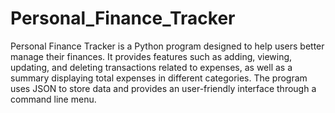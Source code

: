 # Personal_Finance_Tracker
Personal Finance Tracker is a Python program designed to help users better manage their finances. It 
provides features such as adding, viewing, updating, and deleting transactions related to expenses, as well 
as a summary displaying total expenses in different categories. The program uses JSON to store data and 
provides an user-friendly interface through a command line menu.  

